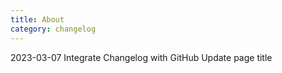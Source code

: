 ```yaml
---
title: About
category: changelog
---
```


2023-03-07
Integrate Changelog with GitHub
Update page title
